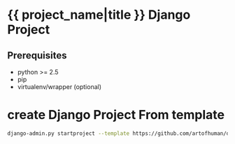 # {{ project_name|title }} Django Project #
## Prerequisites ##

- python >= 2.5
- pip
- virtualenv/wrapper (optional)

# create Django Project From template #
```bash
django-admin.py startproject --template https://github.com/artofhuman/django-project-bootstrap/zipball/master project_name
```
